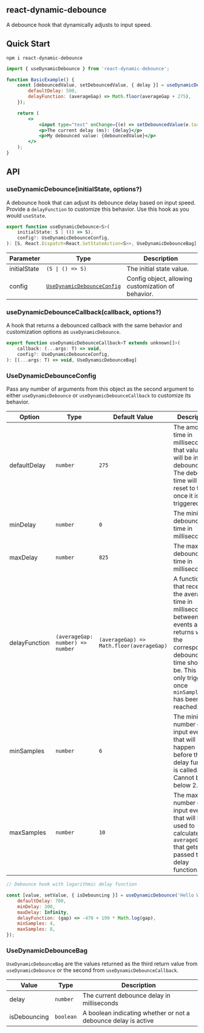 ## react-dynamic-debounce

A debounce hook that dynamically adjusts to input speed.

## Quick Start

```
npm i react-dynamic-debounce
```

```jsx
import { useDynamicDebounce } from 'react-dynamic-debounce';

function BasicExample() {
	const [debouncedValue, setDebouncedValue, { delay }] = useDynamicDebounce('Hello World', {
		defaultDelay: 500,
		delayFunction: (averageGap) => Math.floor(averageGap + 275),
	});

	return (
		<>
			<input type="text" onChange={(e) => setDebouncedValue(e.target.value)} defaultValue={debouncedValue} />
			<p>The current delay (ms): {delay}</p>
			<p>My debounced value: {debouncedValue}</p>
		</>
	);
}
```

## API

### useDynamicDebounce(initialState, options?)

A debounce hook that can adjust its debounce delay based on input speed. Provide a `delayFunction` to customize this behavior. Use this hook as you would `useState`.

```jsx
export function useDynamicDebounce<S>(
	initialState: S | (() => S),
	config?: UseDynamicDebounceConfig,
): [S, React.Dispatch<React.SetStateAction<S>>, UseDynamicDebounceBag];
```

| Parameter    | Type                                                    | Description                                        |
| ------------ | ------------------------------------------------------- | -------------------------------------------------- |
| initialState | `(S \| () => S)`                                        | The initial state value.                           |
| config       | [`UseDynamicDebounceConfig`](#UseDynamicDebounceConfig) | Config object, allowing customization of behavior. |

### useDynamicDebounceCallback(callback, options?)

A hook that returns a debounced callback with the same behavior and customization options as `useDynamicDebounce`.

```jsx
export function useDynamicDebounceCallback<T extends unknown[]>(
	callback: (...args: T) => void,
	config?: UseDynamicDebounceConfig,
): [(...args: T) => void, UseDynamicDebounceBag]
```

### UseDynamicDebounceConfig

Pass any number of arguments from this object as the second argument to either `useDynamicDebounce` or `useDynamicDebounceCallback` to customize its behavior.

| Option        | Type                             | Default Value                            | Description                                                                                                                                                                                           |
| ------------- | -------------------------------- | ---------------------------------------- | ----------------------------------------------------------------------------------------------------------------------------------------------------------------------------------------------------- |
| defaultDelay  | `number`                         | `275`                                    | The amount of time in milliseconds that values will be initially debounced. The debounce time will also reset to this once it is triggered.                                                           |
| minDelay      | `number`                         | `0`                                      | The minimum debounce time in milliseconds.                                                                                                                                                            |
| maxDelay      | `number`                         | `825`                                    | The maximum debounce time in milliseconds.                                                                                                                                                            |
| delayFunction | `(averageGap: number) => number` | `(averageGap) => Math.floor(averageGap)` | A function that receives the average time in milliseconds between input events and returns what the corresponding debounce time should be. This will only trigger once `minSamples` has been reached. |
| minSamples    | `number`                         | `6`                                      | The minimum number of input events that will happen before the delay function is called. Cannot be below 2.                                                                                           |
| maxSamples    | `number`                         | `10`                                     | The maximum number of input events that will be used to calculate the `averageGap` that gets passed to the delay function.                                                                            |

```jsx
// Debounce hook with logarithmic delay function

const [value, setValue, { isDebouncing }] = useDynamicDebounce('Hello World!', {
	defaultDelay: 700,
	minDelay: 300,
	maxDelay: Infinity,
	delayFunction: (gap) => -470 + 199 * Math.log(gap),
	minSamples: 4,
	maxSamples: 8,
});
```

### UseDynamicDebounceBag

`UseDynamicDebounceBag` are the values returned as the third return value from `useDynamicDebounce` or the second from `useDynamicDebounceCallback`.

| Value        | Type      | Description                                                    |
| ------------ | --------- | -------------------------------------------------------------- |
| delay        | `number`  | The current debounce delay in milliseconds                     |
| isDebouncing | `boolean` | A boolean indicating whether or not a debounce delay is active |
